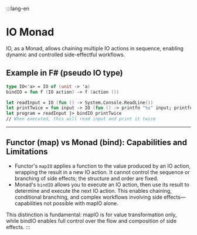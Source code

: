 :::lang-en

# IO Monad

IO, as a Monad, allows chaining multiple IO actions in sequence, enabling dynamic and controlled side-effectful workflows.

## Example in F# (pseudo IO type)

```fsharp
type IO<'a> = IO of (unit -> 'a)
bindIO = fun f (IO action) -> f (action ())

let readInput = IO (fun () -> System.Console.ReadLine())
let printTwice = fun input -> IO (fun () -> printfn "%s" input; printfn "%s" input)
let program = readInput |> bindIO printTwice
// When executed, this will read input and print it twice
```

---

## Functor (map) vs Monad (bind): Capabilities and Limitations

- Functor's `mapIO` applies a function to the value produced by an IO action, wrapping the result in a new IO action. It cannot control the sequence or branching of side effects; the structure and order are fixed.
- Monad's `bindIO` allows you to execute an IO action, then use its result to determine and execute the next IO action. This enables chaining, conditional branching, and complex workflows involving side effects—capabilities not possible with mapIO alone.

This distinction is fundamental: mapIO is for value transformation only, while bindIO enables full control over the flow and composition of side effects.
:::